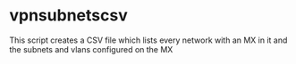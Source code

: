# vpnsubnetscsv
This script creates a CSV file which lists every network with an MX in it and the subnets and vlans configured on the MX
